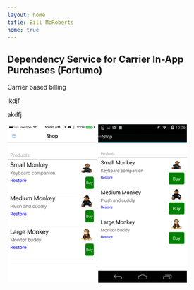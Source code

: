```yaml
---
layout: home
title: Bill McRoberts
home: true
---
```


## Dependency Service for Carrier In-App Purchases (Fortumo)

Carrier based billing

lkdjf

akdfj

<img src="images/screenshot-ios-inapp.PNG" width="40%">  <img src="images/screenshot-android-inapp.png" width="40%">





